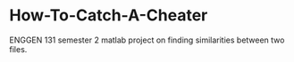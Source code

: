 # How-To-Catch-A-Cheater
ENGGEN 131 semester 2 matlab project on finding similarities between two files.
